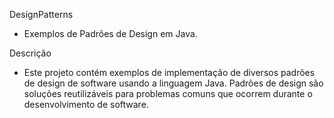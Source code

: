DesignPatterns
- Exemplos de Padrões de Design em Java.

Descrição
- Este projeto contém exemplos de implementação de diversos padrões de design de software usando a linguagem Java. Padrões de design são soluções reutilizáveis para problemas comuns que ocorrem durante o desenvolvimento de software.
